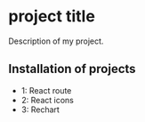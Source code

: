 
# project title 

 Description of my project.

 ## Installation of projects
 - 1: React route
 - 2: React icons 
 - 3: Rechart 
